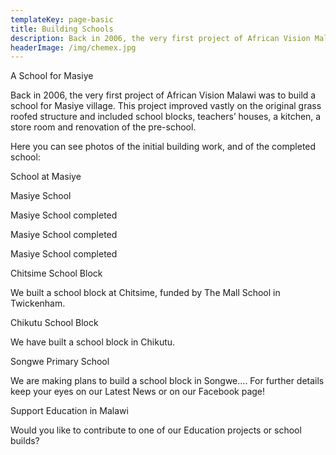 ```yaml
---
templateKey: page-basic
title: Building Schools
description: Back in 2006, the very first project of African Vision Malawi was to build a school for Masiye village.
headerImage: /img/chemex.jpg
---
```


A School for Masiye

Back in 2006, the very first project of African Vision Malawi was to build a school for Masiye village. This project improved vastly on the original grass roofed structure and included school blocks, teachers’ houses, a kitchen, a store room and renovation of the pre-school.

Here you can see photos of the initial building work, and of the completed school:

School at Masiye

Masiye School

Masiye School completed

Masiye School completed

Masiye School completed

Chitsime School Block

We built a school block at Chitsime, funded by The Mall School in Twickenham.

Chikutu School Block

We have built a school block in Chikutu.

Songwe Primary School

We are making plans to build a school block in Songwe…. For further details keep your eyes on our Latest News or on our Facebook page!

Support Education in Malawi

Would you like to contribute to one of our Education projects or school builds?
